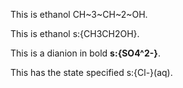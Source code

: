 This is ethanol CH~3~CH~2~OH.

This is ethanol s:{CH3CH2OH}.

This is a dianion in bold **s:{SO4^2-}**.

This has the state specified s:{Cl-}(aq).